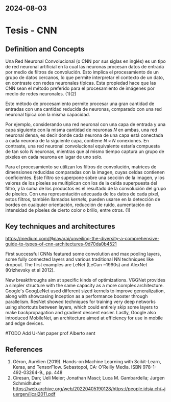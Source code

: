 2024-08-03
---
# Tesis - CNN

## Definition and Concepts

Una Red Neuronal Convolucional (o CNN por sus siglas en inglés) es un tipo de red neuronal artificial en la cual las
neuronas procesan datos de entrada por medio de filtros de convolución. Esto implica el procesamiento de un grupo de
datos cercanos, lo que permite interpretar el contexto de un dato, en contraste con redes neuronales típicas. Esta
propiedad hace que las CNN sean el método preferido para el procesamiento de imágenes por medio de redes neuronales. (1)(2)

Este método de procesamiento permite procesar una gran cantidad de entradas con una cantidad reducida de neuronas,
comparado con una red neuronal típica con la misma capacidad.

Por ejemplo, considerando una red neuronal con una capa de entrada y una capa siguiente con la misma cantidad de neuronas $N$ en ambas, una
red neuronal densa, es decir donde cada neurona de una capa está conectada a cada neurona de la siguiente capa, contiene
$N \times N$ conexiones. En contraste, una red neuronal convolucional equivalente estaría compuesta de tan solo $N$ neuronas,
mientras que al mismo tiempo captura un grupo de píxeles en cada neurona en lugar de uno solo.

Para el procesamiento se utilizan los filtros de convolución, matrices de dimensiones reducidas comparadas con la imagen,
cuyas celdas contienen coeficientes. Este filtro se superpone sobre una sección de la imagen, y los valores de los píxeles
se multiplican con los de la celda superpuesta del filtro, y la suma de los productos es el resultado de la convolución
del grupo de píxeles. Con una representación adecuada de los datos de cada píxel, estos filtros, también llamados *kernels*,
pueden usarse en la detección de bordes en cualquier orientación, reducción de ruido, aumentación de intensidad de píxeles
de cierto color o brillo, entre otros. (1)

## Key techniques and architectures

https://medium.com/@navarai/unveiling-the-diversity-a-comprehensive-guide-to-types-of-cnn-architectures-9d70da0b4521

First successful CNNs featured some convolution and max pooling layers, some fully connected layers and various traditional NN techniques like dropout. The first examples are LeNet (LeCun ~1990s) and AlexNet (Krizhevsky et al 2012).

New breakthroughs aim at specific kinds of optimizations. VGGNet provides a simpler structure with the same capacity as a more complex architecture. Google's GoogLeNet used different sized kernels to improve generalization, along with showcasing Inception as a performance booster through parallelism. ResNet showed techniques for training very deep networks using shortcuts between layers, which could entirely skip some layers to make backpropagation and gradient descent easier. Lastly, Google also introduced MobileNet, an architecture aimed at efficiency for use in mobile and edge devices.

#TODO Add U-Net paper prof Alberto sent

## References
1. Géron, Aurélien (2019). Hands-on Machine Learning with Scikit-Learn, Keras, and TensorFlow. Sebastopol, CA: O'Reilly Media. ISBN 978-1-492-03264-9., pp. 448
2. Ciresan, Dan; Ueli Meier; Jonathan Masci; Luca M. Gambardella; Jurgen Schmidhuber https://web.archive.org/web/20220405190128/https://people.idsia.ch/~juergen/ijcai2011.pdf
